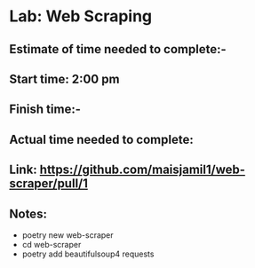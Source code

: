 # Lab: Web Scraping
## Estimate of time needed to complete:-
## Start time: 2:00 pm
## Finish time:-
## Actual time needed to complete: 
## Link: https://github.com/maisjamil1/web-scraper/pull/1
## Notes:

- poetry new web-scraper
- cd web-scraper
- poetry add beautifulsoup4 requests